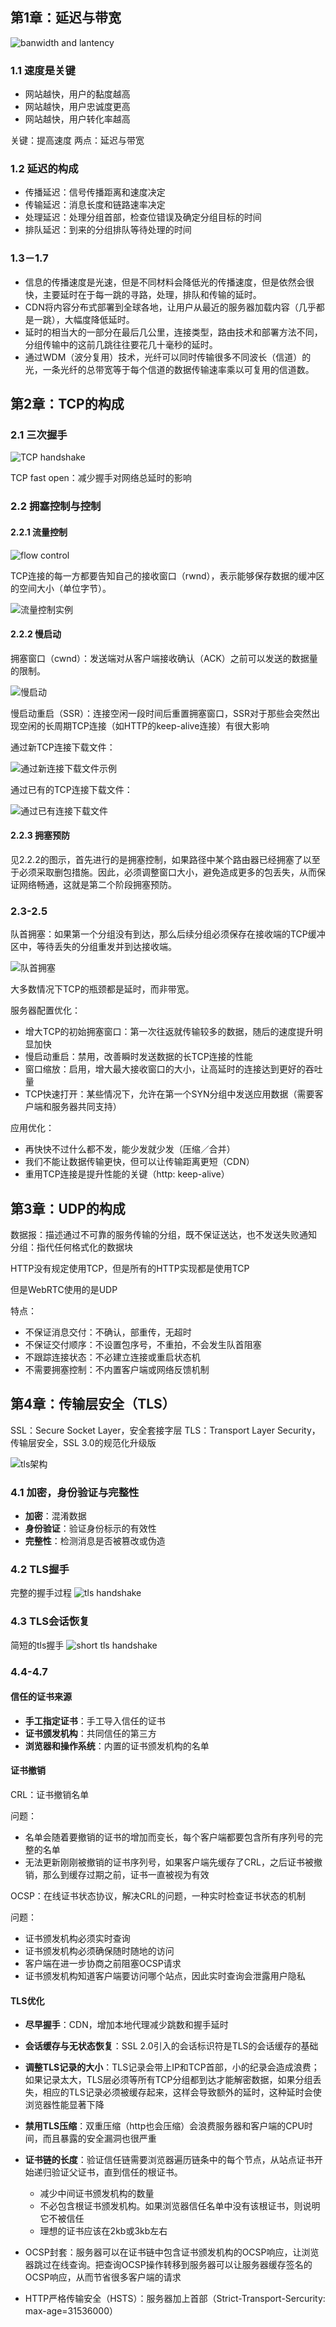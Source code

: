 ## 第1章：延迟与带宽

![banwidth and lantency][2]
### 1.1 速度是关键
- 网站越快，用户的黏度越高
- 网站越快，用户忠诚度更高
- 网站越快，用户转化率越高

关键：提高速度
两点：延迟与带宽

### 1.2 延迟的构成
- 传播延迟：信号传播距离和速度决定
- 传输延迟：消息长度和链路速率决定
- 处理延迟：处理分组首部，检查位错误及确定分组目标的时间
- 排队延迟：到来的分组排队等待处理的时间

### 1.3－1.7
- 信息的传播速度是光速，但是不同材料会降低光的传播速度，但是依然会很快，主要延时在于每一跳的寻路，处理，排队和传输的延时。
- CDN将内容分布式部署到全球各地，让用户从最近的服务器加载内容（几乎都是一跳），大幅度降低延时。
- 延时的相当大的一部分在最后几公里，连接类型，路由技术和部署方法不同，分组传输中的这前几跳往往要花几十毫秒的延时。
- 通过WDM（波分复用）技术，光纤可以同时传输很多不同波长（信道）的光，一条光纤的总带宽等于每个信道的数据传输速率乘以可复用的信道数。

## 第2章：TCP的构成
### 2.1 三次握手
![TCP handshake][3]

TCP fast open：减少握手对网络总延时的影响

### 2.2 拥塞控制与控制
#### 2.2.1 流量控制
![flow control][4]

TCP连接的每一方都要告知自己的接收窗口（rwnd），表示能够保存数据的缓冲区的空间大小（单位字节）。

![流量控制实例][5]

#### 2.2.2 慢启动
拥塞窗口（cwnd）：发送端对从客户端接收确认（ACK）之前可以发送的数据量的限制。

![慢启动][6]

慢启动重启（SSR）：连接空闲一段时间后重置拥塞窗口，SSR对于那些会突然出现空闲的长周期TCP连接（如HTTP的keep-alive连接）有很大影响

通过新TCP连接下载文件：

![通过新连接下载文件示例][7]

通过已有的TCP连接下载文件：

![通过已有连接下载文件][8]

#### 2.2.3 拥塞预防
见2.2.2的图示，首先进行的是拥塞控制，如果路径中某个路由器已经拥塞了以至于必须采取删包措施。因此，必须调整窗口大小，避免造成更多的包丢失，从而保证网络畅通，这就是第二个阶段拥塞预防。

### 2.3-2.5
队首拥塞：如果第一个分组没有到达，那么后续分组必须保存在接收端的TCP缓冲区中，等待丢失的分组重发并到达接收端。

![队首拥塞][9]

大多数情况下TCP的瓶颈都是延时，而非带宽。

服务器配置优化：

- 增大TCP的初始拥塞窗口：第一次往返就传输较多的数据，随后的速度提升明显加快
- 慢启动重启：禁用，改善瞬时发送数据的长TCP连接的性能
- 窗口缩放：启用，增大最大接收窗口的大小，让高延时的连接达到更好的吞吐量
- TCP快速打开：某些情况下，允许在第一个SYN分组中发送应用数据（需要客户端和服务器共同支持）

应用优化：

- 再快快不过什么都不发，能少发就少发（压缩／合并）
- 我们不能让数据传输更快，但可以让传输距离更短（CDN）
- 重用TCP连接是提升性能的关键（http: keep-alive）

## 第3章：UDP的构成
数据报：描述通过不可靠的服务传输的分组，既不保证送达，也不发送失败通知
分组：指代任何格式化的数据块

HTTP没有规定使用TCP，但是所有的HTTP实现都是使用TCP

但是WebRTC使用的是UDP

特点：

- 不保证消息交付：不确认，部重传，无超时
- 不保证交付顺序：不设置包序号，不重拍，不会发生队首阻塞
- 不跟踪连接状态：不必建立连接或重启状态机
- 不需要拥塞控制：不内置客户端或网络反馈机制

## 第4章：传输层安全（TLS）
SSL：Secure  Socket Layer，安全套接字层
TLS：Transport Layer Security，传输层安全，SSL 3.0的规范化升级版

![tls架构][10]

### 4.1 加密，身份验证与完整性
- **加密**：混淆数据
- **身份验证**：验证身份标示的有效性
- **完整性**：检测消息是否被篡改或伪造

### 4.2 TLS握手
完整的握手过程
![tls handshake][11]

### 4.3 TLS会话恢复
简短的tls握手
![short tls handshake][12]

### 4.4-4.7
#### 信任的证书来源
- **手工指定证书**：手工导入信任的证书
- **证书颁发机构**：共同信任的第三方
- **浏览器和操作系统**：内置的证书颁发机构的名单

#### 证书撤销
CRL：证书撤销名单

问题：

- 名单会随着要撤销的证书的增加而变长，每个客户端都要包含所有序列号的完整的名单
- 无法更新刚刚被撤销的证书序列号，如果客户端先缓存了CRL，之后证书被撤销，那么到缓存过期之前，证书一直被视为有效


OCSP：在线证书状态协议，解决CRL的问题，一种实时检查证书状态的机制

问题：

- 证书颁发机构必须实时查询
- 证书颁发机构必须确保随时随地的访问
- 客户端在进一步协商之前阻塞OCSP请求
- 证书颁发机构知道客户端要访问哪个站点，因此实时查询会泄露用户隐私

#### TLS优化
- **尽早握手**：CDN，增加本地代理减少跳数和握手延时
- **会话缓存与无状态恢复**：SSL 2.0引入的会话标识符是TLS的会话缓存的基础
- **调整TLS记录的大小**：TLS记录会带上IP和TCP首部，小的纪录会造成浪费；如果记录太大，TLS层必须等所有TCP分组都到达才能解密数据，如果分组丢失，相应的TLS记录必须被缓存起来，这样会导致额外的延时，这种延时会使浏览器性能显著下降
- **禁用TLS压缩**：双重压缩（http也会压缩）会浪费服务器和客户端的CPU时间，而且暴露的安全漏洞也很严重
- **证书链的长度**：验证信任链需要浏览器遍历链条中的每个节点，从站点证书开始递归验证父证书，直到信任的根证书。
   - 减少中间证书颁发机构的数量
   - 不必包含根证书颁发机构。如果浏览器信任名单中没有该根证书，则说明它不被信任
   - 理想的证书应该在2kb或3kb左右
- OCSP封套：服务器可以在证书链中包含证书颁发机构的OCSP响应，让浏览器跳过在线查询。把查询OCSP操作转移到服务器可以让服务器缓存签名的OCSP响应，从而节省很多客户端的请求
- HTTP严格传输安全（HSTS）：服务器加上首部（Strict-Transport-Sercurity: max-age=31536000）

  [2]: http://superlin.github.io/reading/high-performance-browser-networking/0-bandwidth+lantency.png
  [3]: http://superlin.github.io/reading/high-performance-browser-networking/1-tcp-handshake.png
  [4]: http://superlin.github.io/reading/high-performance-browser-networking/2-receive-window.png
  [5]: http://superlin.github.io/reading/high-performance-browser-networking/3-flow-control-example.jpg
  [6]: http://superlin.github.io/reading/high-performance-browser-networking/4-slow-start.png
  [7]: http://superlin.github.io/reading/high-performance-browser-networking/5-get-file-example.png
  [8]: http://superlin.github.io/reading/high-performance-browser-networking/6-get-file-2.png
  [9]: http://superlin.github.io/reading/high-performance-browser-networking/7-head-of-line-block.png
  [10]: http://superlin.github.io/reading/high-performance-browser-networking/8-tls-arch.png
  [11]: http://superlin.github.io/reading/high-performance-browser-networking/9-tls-handshake.png
  [12]: http://superlin.github.io/reading/high-performance-browser-networking/10-short-tls-handshake.png
